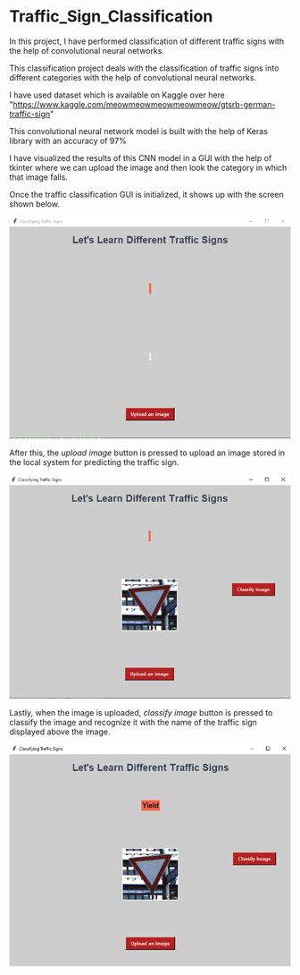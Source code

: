 # Traffic_Sign_Classification
In this project, I have performed classification of different traffic signs with the help of convolutional neural networks.

This classification project deals with the classification of traffic signs into different categories with the help of 
convolutional neural networks.

I have used dataset which is available on Kaggle over here "https://www.kaggle.com/meowmeowmeowmeowmeow/gtsrb-german-traffic-sign"

This convolutional neural network model is built with the help of Keras library with an accuracy of 97%

I have visualized the results of this CNN model in a GUI with the help of tkinter where we can upload the image and then look the 
category in which that image falls.

Once the traffic classification GUI is initialized, it shows up with the screen shown below.

![Image_traffic](https://github.com/Palash09/Traffic_Sign_Classification/blob/master/traffic_gui.png)

After this, the *upload image* button is pressed to upload an image stored in the local system for predicting the traffic sign.

![Image_traffic](https://github.com/Palash09/Traffic_Sign_Classification/blob/master/sign_upload.png)

Lastly, when the image is uploaded, *classify image* button is pressed to classify the image and recognize it with the name of 
the traffic sign displayed above the image.

![Image_traffic](https://github.com/Palash09/Traffic_Sign_Classification/blob/master/sign_reco.png)


